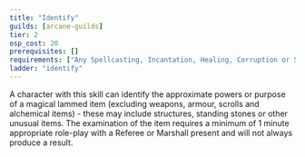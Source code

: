 ```yaml
---
title: "Identify"
guilds: [arcane-guilds]
tier: 2
osp_cost: 20
prerequisites: []
requirements: ["Any Spellcasting, Incantation, Healing, Corruption or Sense Magic CS"]
ladder: "identify"
---
```

A character with this skill can identify the approximate powers or purpose of a magical lammed item (excluding weapons, armour, scrolls and alchemical items) - these may include structures, standing stones or other unusual items. The examination of the item requires a minimum of 1 minute appropriate role-play with a Referee or Marshall present and will not always produce a result.
